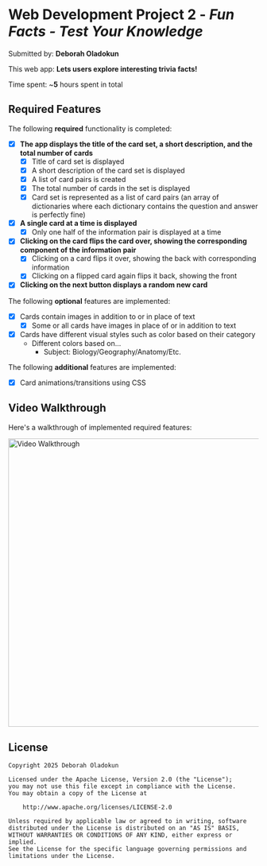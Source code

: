 # Web Development Project 2 - *Fun Facts - Test Your Knowledge*

Submitted by: **Deborah Oladokun**

This web app: **Lets users explore interesting trivia facts!**

Time spent: ~**5** hours spent in total


## Required Features

The following **required** functionality is completed:

- [x] **The app displays the title of the card set, a short description, and the total number of cards**
  - [x] Title of card set is displayed 
  - [x] A short description of the card set is displayed 
  - [x] A list of card pairs is created
  - [x] The total number of cards in the set is displayed 
  - [x] Card set is represented as a list of card pairs (an array of dictionaries where each dictionary contains the question and answer is perfectly fine)
- [x] **A single card at a time is displayed**
  - [x] Only one half of the information pair is displayed at a time
- [x] **Clicking on the card flips the card over, showing the corresponding component of the information pair**
  - [x] Clicking on a card flips it over, showing the back with corresponding information 
  - [x] Clicking on a flipped card again flips it back, showing the front
- [x] **Clicking on the next button displays a random new card**

The following **optional** features are implemented:

- [x] Cards contain images in addition to or in place of text
  - [x] Some or all cards have images in place of or in addition to text
- [x] Cards have different visual styles such as color based on their category
  - Different colors based on...
    - Subject: Biology/Geography/Anatomy/Etc.

The following **additional** features are implemented:

* [x] Card animations/transitions using CSS


## Video Walkthrough

Here's a walkthrough of implemented required features:

<!-- https://imgur.com/a/w4rLwjO -->
<!-- https://imgur.com/GG0qKVV -->
<!-- https://i.imgur.com/GG0qKVV.gif -->
<img src="src/assets/project2_walkthrough.gif" width="580" alt='Video Walkthrough' />


## License

    Copyright 2025 Deborah Oladokun

    Licensed under the Apache License, Version 2.0 (the "License");
    you may not use this file except in compliance with the License.
    You may obtain a copy of the License at

        http://www.apache.org/licenses/LICENSE-2.0

    Unless required by applicable law or agreed to in writing, software
    distributed under the License is distributed on an "AS IS" BASIS,
    WITHOUT WARRANTIES OR CONDITIONS OF ANY KIND, either express or implied.
    See the License for the specific language governing permissions and
    limitations under the License.
